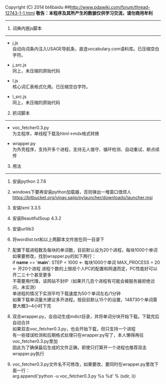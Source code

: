 Copyright (C) 2014 bt4baidu
##http://www.pdawiki.com/forum/thread-12743-1-1.html
**敬告：本程序及其所产生的数据仅供学习交流，请勿商用牟利**
***
1. 词典内嵌js脚本
--------------------
* j.js  
自动向词条内注入USAGE导航条，直连vocabulary.com语料库。已压缩空白字符。

* j_src.js  
同上，未压缩的原始代码

* l.js  
核心词汇表格式化用。已压缩空白字符。

* l_src.js  
同上，未压缩的原始代码

2. 抓词脚本
----------------
* voc_fetcher0.3.py  
为主程序，单线程下载及html->mdx格式转换

* wrapper.py  
为外壳程序，支持开多个进程，支持无人值守、循环检测、自动重试、断点续传

3. 用法
----------------
1. 安装python 2.7.6

2. windows下要再安装python加载器，否则弹出一堆窗口很烦人  
https://bitbucket.org/vinay.sajip/pylauncher/downloads/launcher.msi

3. 安装lxml 3.3.5

4. 安装BeautifulSoup 4.3.2

5. 安装urllib3

6. 将wordlist.txt和以上两脚本文件放在同一目录下

7. 配置下载进程数及每块的单词数，目前默认设为20个进程，每块1000个单词  
如果要修改，找到wrapper.py的如下两行：  
  if __name__ == '__main__':
    STEP = 1000        <- 每块1000个单词
    MAX_PROCESS = 20   <- 开20个进程
进程个数的上限视个人PC的配置和网速而定，PC性能好可以开二三十个甚至更多  
不需要用代理，该网站不封IP（如果开几百个进程有可能会被服务器拒绝访问，未实测）  
单进程的情况下实测平均下载速度为50个单词左右/1分钟  
如果下载单词量大建议多开进程，按目前默认15个的设置，148730个单词需要大概3~4小时下完  

8. 双击wrapper.py，会自动生成mdict目录，并将单词分块开始下载。下载完后自动合并  
如果双击voc_fetcher0.3.py，也会开始下载，但只支持一个进程  
有一些错误检测和后期格式处理只在wrapper.py写了，本人懒得再往voc_fetcher0.3.py里加  
因此为了确保最后生成的文件正确，即使只打算开一个进程也推荐双击wrapper.py执行  

9. voc_fetcher0.3.py文件名不可修改，如果要改，要同时在wrapper.py里改下面一行：  
  arg.append('python -u voc_fetcher0.3.py %s %d' % (sdir, i))
